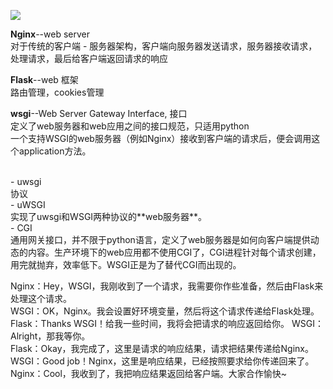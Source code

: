![](http://img.voidcn.com/vcimg/000/005/253/970_307_3ca.jpg)

**Nginx**--web server</br>
对于传统的客户端 -  服务器架构，客户端向服务器发送请求，服务器接收请求，处理请求，最后给客户端返回请求的响应

**Flask**--web 框架</br>
路由管理，cookies管理

**wsgi**--Web Server Gateway Interface, 接口</br>
定义了web服务器和web应用之间的接口规范，只适用python</br>
一个支持WSGI的web服务器（例如Nginx）接收到客户端的请求后，便会调用这个application方法。

</br>
- uwsgi</br>
协议</br>
- uWSGI</br>
实现了uwsgi和WSGI两种协议的**web服务器**。</br>
- CGI</br>
通用网关接口，并不限于python语言，定义了web服务器是如何向客户端提供动态的内容。生产环境下的web应用都不使用CGI了，CGI进程针对每个请求创建，用完就抛弃，效率低下。WSGI正是为了替代CGI而出现的。</br>


Nginx：Hey，WSGI，我刚收到了一个请求，我需要你作些准备，然后由Flask来处理这个请求。</br>
WSGI：OK，Nginx。我会设置好环境变量，然后将这个请求传递给Flask处理。</br>
Flask：Thanks WSGI！给我一些时间，我将会把请求的响应返回给你。
WSGI：Alright，那我等你。</br>
Flask：Okay，我完成了，这里是请求的响应结果，请求把结果传递给Nginx。</br>
WSGI：Good job！Nginx，这里是响应结果，已经按照要求给你传递回来了。</br>
Nginx：Cool，我收到了，我把响应结果返回给客户端。大家合作愉快~
